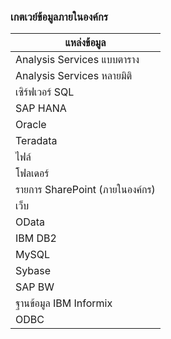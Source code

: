 ### <a name="on-premises-data-gateway"></a>เกตเวย์ข้อมูลภายในองค์กร

| **แหล่งข้อมูล** |
| --- |
| Analysis Services แบบตาราง |
| Analysis Services หลายมิติ |
| เซิร์ฟเวอร์ SQL |
| SAP HANA |
| Oracle |
| Teradata |
| ไฟล์ |
| โฟลเดอร์ |
| รายการ SharePoint (ภายในองค์กร) |
| เว็บ |
| OData |
| IBM DB2 |
| MySQL |
| Sybase |
| SAP BW |
| ฐานข้อมูล IBM Informix |
| ODBC |

